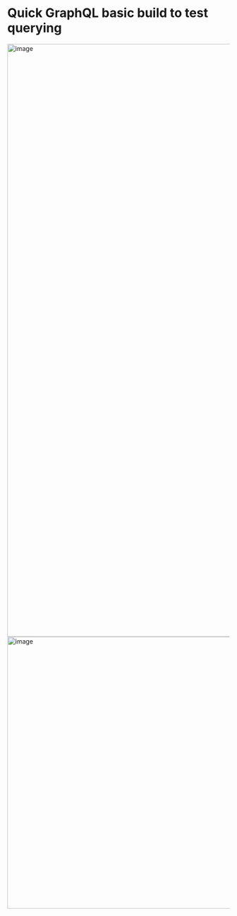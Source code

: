 # Quick GraphQL basic build to test querying

<img width="1341" alt="image" src="https://github.com/user-attachments/assets/393a12ee-8f53-4599-9087-745f4ef4035d">
<img width="615" alt="image" src="https://github.com/user-attachments/assets/d4f64eb1-51fb-439b-b429-cac4fcd698c5">


